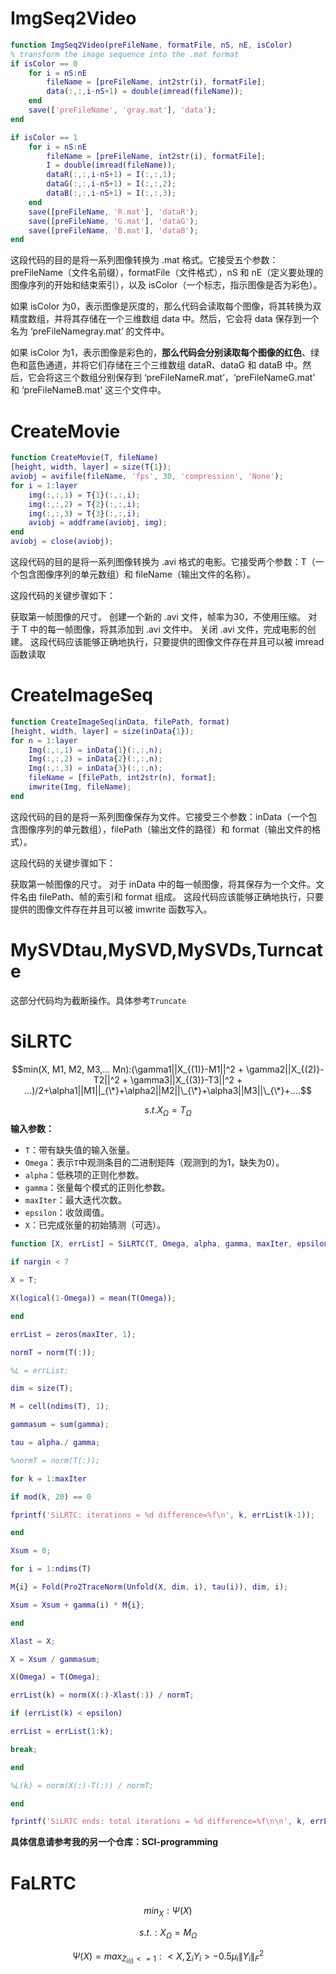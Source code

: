 # ImgSeq2Video
```Matlab
function ImgSeq2Video(preFileName, formatFile, nS, nE, isColor)
% transform the image sequence into the .mat format
if isColor == 0
    for i = nS:nE
        fileName = [preFileName, int2str(i), formatFile];
        data(:,:,i-nS+1) = double(imread(fileName));
    end
    save(['preFileName', 'gray.mat'], 'data');
end

if isColor == 1
    for i = nS:nE
        fileName = [preFileName, int2str(i), formatFile];
        I = double(imread(fileName));
        dataR(:,:,i-nS+1) = I(:,:,1);
        dataG(:,:,i-nS+1) = I(:,:,2);
        dataB(:,:,i-nS+1) = I(:,:,3);
    end
    save([preFileName, 'R.mat'], 'dataR');
    save([preFileName, 'G.mat'], 'dataG');
    save([preFileName, 'B.mat'], 'dataB');
end
```
这段代码的目的是将一系列图像转换为 .mat 格式。它接受五个参数：preFileName（文件名前缀），formatFile（文件格式），nS 和 nE（定义要处理的图像序列的开始和结束索引），以及 isColor（一个标志，指示图像是否为彩色）。

如果 isColor 为0，表示图像是灰度的，那么代码会读取每个图像，将其转换为双精度数组，并将其存储在一个三维数组 data 中。然后，它会将 data 保存到一个名为 ‘preFileNamegray.mat’ 的文件中。

如果 isColor 为1，表示图像是彩色的，**那么代码会分别读取每个图像的红色**、绿色和蓝色通道，并将它们存储在三个三维数组 dataR、dataG 和 dataB 中。然后，它会将这三个数组分别保存到 ‘preFileNameR.mat’，‘preFileNameG.mat’ 和 ‘preFileNameB.mat’ 这三个文件中。
# CreateMovie
```Matlab
function CreateMovie(T, fileName)
[height, width, layer] = size(T{1});
aviobj = avifile(fileName, 'fps', 30, 'compression', 'None');
for i = 1:layer
    img(:,:,1) = T{1}(:,:,i);
    img(:,:,2) = T{2}(:,:,i);
    img(:,:,3) = T{3}(:,:,i);
    aviobj = addframe(aviobj, img);
end
aviobj = close(aviobj);
```
这段代码的目的是将一系列图像转换为 .avi 格式的电影。它接受两个参数：T（一个包含图像序列的单元数组）和 fileName（输出文件的名称）。

这段代码的关键步骤如下：

获取第一帧图像的尺寸。
创建一个新的 .avi 文件，帧率为30，不使用压缩。
对于 T 中的每一帧图像，将其添加到 .avi 文件中。
关闭 .avi 文件，完成电影的创建。
这段代码应该能够正确地执行，只要提供的图像文件存在并且可以被 imread 函数读取
# CreateImageSeq
```Matlab
function CreateImageSeq(inData, filePath, format)
[height, width, layer] = size(inData{1});
for n = 1:layer
    Img(:,:,1) = inData{1}(:,:,n);
    Img(:,:,2) = inData{2}(:,:,n);
    Img(:,:,3) = inData{3}(:,:,n);
    fileName = [filePath, int2str(n), format];
    imwrite(Img, fileName);
end
```
这段代码的目的是将一系列图像保存为文件。它接受三个参数：inData（一个包含图像序列的单元数组），filePath（输出文件的路径）和 format（输出文件的格式）。

这段代码的关键步骤如下：

获取第一帧图像的尺寸。
对于 inData 中的每一帧图像，将其保存为一个文件。文件名由 filePath、帧的索引和 format 组成。
这段代码应该能够正确地执行，只要提供的图像文件存在并且可以被 imwrite 函数写入。
# MySVDtau,MySVD,MySVDs,Turncate
这部分代码均为截断操作。具体参考`Truncate`

# SiLRTC

$$min(X, M1, M2, M3,... Mn):(\gamma1||X_{(1)}-M1||^2 + \gamma2||X_{(2)}-T2||^2 + \gamma3||X_{(3)}-T3||^2 + ...)/2+\alpha1||M1||_{\*}+\alpha2||M2||\_{\*}+\alpha3||M3||\_{\*}+....$$

$$s.t. X_\Omega = T_\Omega$$
**输入参数：**

- `T`：带有缺失值的输入张量。
- `Omega`：表示`T`中观测条目的二进制矩阵（观测到的为1，缺失为0）。
- `alpha`：低秩项的正则化参数。
- `gamma`：张量每个模式的正则化参数。
- `maxIter`：最大迭代次数。
- `epsilon`：收敛阈值。
- `X`：已完成张量的初始猜测（可选）。
```Matlab
function [X, errList] = SiLRTC(T, Omega, alpha, gamma, maxIter, epsilon, X)

if nargin < 7

X = T;

X(logical(1-Omega)) = mean(T(Omega));

end

errList = zeros(maxIter, 1);

normT = norm(T(:));

%L = errList;

dim = size(T);

M = cell(ndims(T), 1);

gammasum = sum(gamma);

tau = alpha./ gamma;

%normT = norm(T(:));

for k = 1:maxIter

if mod(k, 20) == 0

fprintf('SiLRTC: iterations = %d difference=%f\n', k, errList(k-1));

end

Xsum = 0;

for i = 1:ndims(T)

M{i} = Fold(Pro2TraceNorm(Unfold(X, dim, i), tau(i)), dim, i);

Xsum = Xsum + gamma(i) * M{i};

end

Xlast = X;

X = Xsum / gammasum;

X(Omega) = T(Omega);

errList(k) = norm(X(:)-Xlast(:)) / normT;

if (errList(k) < epsilon)

errList = errList(1:k);

break;

end

%L(k) = norm(X(:)-T(:)) / normT;

end

fprintf('SiLRTC ends: total iterations = %d difference=%f\n\n', k, errList(k));
```
**具体信息请参考我的另一个仓库：SCI-programming**
# FaLRTC
$$min_{X} : \Psi(X)$$

$$s.t. : X_\Omega = M_\Omega$$

$$\Psi(X) = max_{Z_{i(i)} <= 1}: <X, \sum_i Y_i> - 0.5 \mu_i \|Y_i\|_F^2$$

